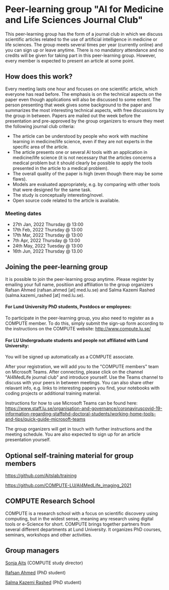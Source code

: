# Peer-learning group "AI for Medicine and Life Sciences Journal Club"
This peer-learning group has the form of a journal club in which we discuss scientific articles related to the use of artificial intelligence in medicine or life sciences. The group meets several times per year (currently online) and you can sign up or leave anytime. There is no mandatory attendance and no credits will be given for taking part in this peer-learning group. However, every member is expected to present an article at some point.

## How does this work?
Every meeting lasts one hour and focuses on one scientific article, which everyone has read before. The emphasis is on the technical aspects on the paper even though applications will also be discussed to some extent. The person presenting that week gives some background to the paper and summarizes the most interesting technical aspects, with free discussions by the group in between. Papers are mailed out the week before the presentation and pre-approved by the group organizers to ensure they meet the following journal club criteria:

- The article can be understood by people who work with machine learning in medicine/life science, even if they are not experts in the specific area of the article.
- The article presents one or several AI tools with an application in medicine/life science (it is not necessary that the articles concerns a medical problem but it should clearly be possible to apply the tools presented in the article to a medical problem).
- The overall quality of the paper is high (even though there may be some flaws).
- Models are evaluated appropriately, e.g. by comparing with other tools that were designed for the same task.
- The study is conceptually interesting/novel.
- Open source code related to the article is available.

### Meeting dates
* 27th Jan, 2022 Thursday @ 13:00
* 17th Feb, 2022 Thursday @ 13:00
* 17th Mar, 2022 Thursday @ 13:00
* 7th Apr, 2022 Thursday @ 13:00
* 24th May, 2022 Tuesday @ 13:00
* 16th Jun, 2022 Thursday @ 13.00


## Joining the peer-learning group
It is possible to join the peer-learning group anytime. Please register by emailing your full name, positiion and affiliation to the group organizers Rafsan Ahmed (rafsan.ahmed [at] med.lu.se) and Salma Kazemi Rashed (salma.kazemi_rashed [at] med.lu.se). 

#### For Lund University PhD students, Postdocs or employees:
To participate in the peer-learning group, you also need to register as a COMPUTE member. To do this, simply submit the sign-up form according to the instructions on the COMPUTE website: http://www.compute.lu.se/

#### For LU Undergraduate students and people not affiliated with Lund University:
You will be signed up automatically as a COMPUTE associate.

After your registration, we will add you to the "COMPUTE members" team on Microsoft Teams. After connecting, please click on the channel "AI4MedLife journal club" and introduce yourself. Use the Teams channel to discuss with your peers in between meetings. You can also share other relavant info, e.g. links to interesting papers you find, your notebooks with coding projects or additional training material. 

Instructions for how to use Microsoft Teams can be found here: https://www.staff.lu.se/organisation-and-governance/coronaviruscovid-19-information-regarding-staffphd-doctoral-students/working-home-tools-and-tips/quick-guide-microsoft-teams

The group organizers will get in touch with further instructions and the meeting schedule. You are also expected to sign up for an article presentation yourself.

## Optional self-training material for group members
https://github.com/Aitslab/training

https://github.com/COMPUTE-LU/AI4MedLife_imaging_2021


## COMPUTE Research School
COMPUTE is a research school with a focus on scientific discovery using computing, but in the widest sense, meaning any research using digital tools or e-Science for short. COMPUTE brings together partners from several different departments at Lund University. It organizes PhD courses, seminars, workshops and other activities.


## Group managers
[Sonja Aits](http://research.med.lu.se/sonja-aits) (COMPUTE study director)

[Rafsan Ahmed](https://portal.research.lu.se/en/persons/rafsan-ahmed) (PhD student)

[Salma Kazemi Rashed](https://portal.research.lu.se/en/persons/salma-kazemi-rashed) (PhD student)

